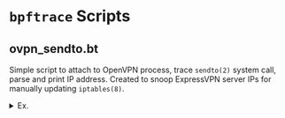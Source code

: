 # `bpftrace` Scripts

## ovpn_sendto.bt
Simple script to attach to OpenVPN process, trace `sendto(2)` system call, parse and print IP address. Created to snoop ExpressVPN server IPs for manually updating `iptables(8)`. 

<details>
  <summary>Ex.</summary>
  
  `$ expressvpn connect usla1`
  
  `# bpftrace ./ovpn_sendto.bt`
  
  ```shell
    Attaching 3 probes...
    Tracing openvpn sendto(2). Ctrl-C to end.
    openvpn -> 45.38.57.61
    openvpn -> 45.38.57.139
    openvpn -> 45.38.57.61
    ^C  
  ```

</details>
